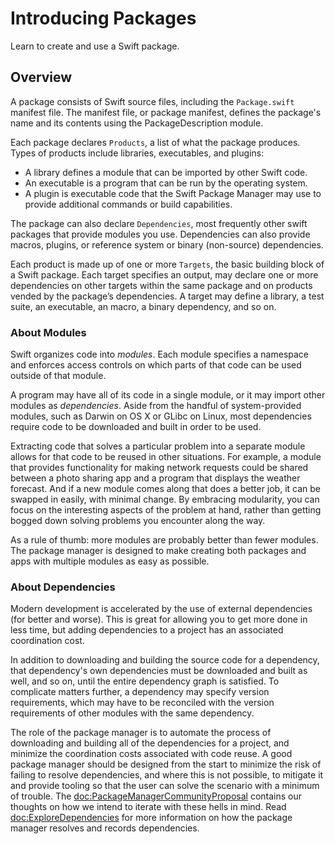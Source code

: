 # Introducing Packages

Learn to create and use a Swift package.

## Overview

A package consists of Swift source files, including the `Package.swift` manifest file. 
The manifest file, or package manifest, defines the package's name and its contents using the PackageDescription module.

Each package declares `Products`, a list of what the package produces.
Types of products include libraries, executables, and plugins:

- A library defines a module that can be imported by other Swift code. 
- An executable is a program that can be run by the operating system.
- A plugin is executable code that the Swift Package Manager may use to provide additional commands or build capabilities.

The package can also declare `Dependencies`, most frequently other swift packages that provide modules you use.
Dependencies can also provide macros, plugins, or reference system or binary (non-source) dependencies.

Each product is made up of one or more `Targets`, the basic building block of a Swift package.
Each target specifies an output, may declare one or more dependencies on other targets within the same package and on products vended by the package’s dependencies.
A target may define a library, a test suite, an executable, an macro, a binary dependency, and so on.

### About Modules

Swift organizes code into _modules_. 
Each module specifies a namespace and enforces access controls on which parts of that code can be used outside of that module.

A program may have all of its code in a single module, or it may import other modules as _dependencies_. 
Aside from the handful of system-provided modules, such as Darwin on OS X or GLibc on Linux, most dependencies require code to be downloaded and built in order to be used.

Extracting code that solves a particular problem into a separate module allows for that code to be reused in other situations. 
For example, a module that provides functionality for making network requests could be shared between a photo sharing app and a program that displays the weather forecast. 
And if a new module comes along that does a better job, it can be swapped in easily, with minimal change. 
By embracing modularity, you can focus on the interesting aspects of the problem at hand, rather than getting bogged down solving problems you encounter along the way.

As a rule of thumb: more modules are probably better than fewer modules. 
The package manager is designed to make creating both packages and apps with multiple modules as easy as possible.

### About Dependencies

Modern development is accelerated by the use of external dependencies (for better and worse). 
This is great for allowing you to get more done in less time, but adding dependencies to a project has an associated coordination cost.

In addition to downloading and building the source code for a dependency, that dependency's own dependencies must be downloaded and built as well, and so on, until the entire dependency graph is satisfied. 
To complicate matters further, a dependency may specify version requirements, which may have to be reconciled with the version requirements of other modules with the same dependency.

The role of the package manager is to automate the process of downloading and building all of the dependencies for a project, and minimize the coordination costs associated with code reuse.
A good package manager should be designed from the start to minimize the risk of failing to resolve dependencies, and where this is not possible, to mitigate it and provide tooling so that the user can solve the scenario with a minimum of trouble.
The <doc:PackageManagerCommunityProposal> contains our thoughts on how we intend to iterate with these hells in mind.
Read <doc:ExploreDependencies> for more information on how the package manager resolves and records dependencies.
